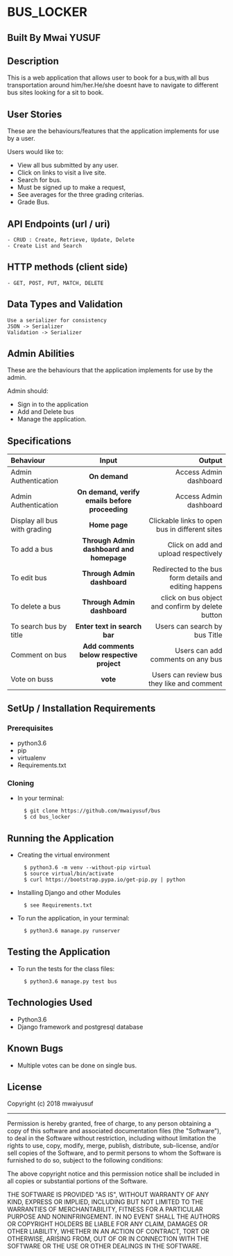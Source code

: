  #  BUS_LOCKER
 

## Built By Mwai YUSUF

## Description
This is a web application that allows  user to book for a bus,with all bus transportation around him/her.He/she doesnt have to navigate to different bus sites looking for a sit  to book.


## User Stories
These are the behaviours/features that the application implements for use by a user.

Users would like to:
* View all bus submitted by any user.
* Click on links to visit a live site.
* Search for bus.
* Must be signed up to make a request,
* See averages for the three grading criterias.
* Grade Bus.
## API Endpoints (url / uri)
    - CRUD : Create, Retrieve, Update, Delete 
    - Create List and Search

## HTTP methods (client side)
    - GET, POST, PUT, MATCH, DELETE    
    
## Data Types and Validation
    Use a serializer for consistency 
    JSON -> Serializer
    Validation -> Serializer
    
    

## Admin Abilities
These are the behaviours  that the application implements for use by the admin.

Admin should:
* Sign in to the application
* Add and Delete bus
* Manage the application.


## Specifications
| Behaviour | Input | Output |
| :---------------- | :---------------: | ------------------: |
| Admin Authentication | **On demand** | Access Admin dashboard |
| Admin Authentication | **On demand, verify emails before proceeding** | Access Admin dashboard |
| Display all bus with grading | **Home page** | Clickable links to open bus in different sites |
| To add a bus  | **Through Admin dashboard and homepage** | Click on add and upload respectively|
| To edit bus  | **Through Admin dashboard** | Redirected to the  bus form details and editing happens|
| To delete a bus  | **Through Admin dashboard** | click on bus object and confirm by delete button|
| To search bus by title | **Enter text in search bar** | Users can search by bus Title|
| Comment on bus | **Add comments below respective project** | Users can add comments on any bus|
| Vote on buss | **vote** | Users can review bus they like and comment|


## SetUp / Installation Requirements
### Prerequisites
* python3.6
* pip
* virtualenv
* Requirements.txt

### Cloning
* In your terminal:

        $ git clone https://github.com/mwaiyusuf/bus 
        $ cd bus_locker 

## Running the Application
* Creating the virtual environment

        $ python3.6 -m venv --without-pip virtual
        $ source virtual/bin/activate
        $ curl https://bootstrap.pypa.io/get-pip.py | python

* Installing Django and other Modules

        $ see Requirements.txt

* To run the application, in your terminal:

        $ python3.6 manage.py runserver

## Testing the Application
* To run the tests for the class files:

        $ python3.6 manage.py test bus

## Technologies Used
* Python3.6
* Django  framework and postgresql database

## Known Bugs

* Multiple votes can be done on single bus.

## License

Copyright (c) 2018 mwaiyusuf

------------

Permission is hereby granted, free of charge, to any person obtaining a copy of this software and associated documentation files (the "Software"), to deal in the Software without restriction, including without limitation the rights to use, copy, modify, merge, publish, distribute, sub-license, and/or sell copies of the Software, and to permit persons to whom the Software is furnished to do so, subject to the following conditions:

The above copyright notice and this permission notice shall be included in all copies or substantial portions of the Software.

THE SOFTWARE IS PROVIDED "AS IS", WITHOUT WARRANTY OF ANY KIND, EXPRESS OR IMPLIED, INCLUDING BUT NOT LIMITED TO THE WARRANTIES OF MERCHANTABILITY, FITNESS FOR A PARTICULAR PURPOSE AND NONINFRINGEMENT. IN NO EVENT SHALL THE AUTHORS OR COPYRIGHT HOLDERS BE LIABLE FOR ANY CLAIM, DAMAGES OR OTHER LIABILITY, WHETHER IN AN ACTION OF CONTRACT, TORT OR OTHERWISE, ARISING FROM, OUT OF OR IN CONNECTION WITH THE SOFTWARE OR THE USE OR OTHER DEALINGS IN THE SOFTWARE.
